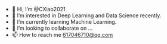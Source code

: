 - 👋 Hi, I’m @CXiao2021
- 👀 I’m interested in Deep Learning and Data Science recently.
- 🌱 I’m currently learning Machine Learning.
- 💞️ I’m looking to collaborate on ...
- 📫 How to reach me 617046710@qq.com

